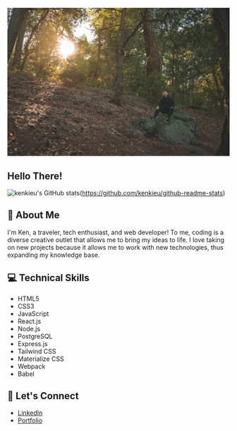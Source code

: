 ![Palomar State Park](https://github.com/kenkieu/kenkieu/blob/main/images/banner.jpeg "Palomar State Park")

Hello There!
------
![kenkieu's GitHub stats](https://github-readme-stats.vercel.app/api?username=kenkieu&theme=vue&show_icons=true&hide=stars,contribs)(https://github.com/kenkieu/github-readme-stats)

:speech_balloon: About Me
------

I'm Ken, a traveler, tech enthusiast, and web developer! To me, coding is a diverse creative outlet that allows me to bring my ideas to life. I love taking on new projects because it allows me to work with new technologies, thus expanding my knowledge base.

:computer: Technical Skills
------

- HTML5
- CSS3
- JavaScript
- React.js
- Node.js
- PostgreSQL
- Express.js
- Tailwind CSS
- Materialize CSS
- Webpack
- Babel

:incoming_envelope: Let's Connect
------

- [LinkedIn](https://www.linkedin.com/in/ken-kieu/ "LinkedIn")
- [Portfolio](https://kenkieu.link/ "Portfolio")
